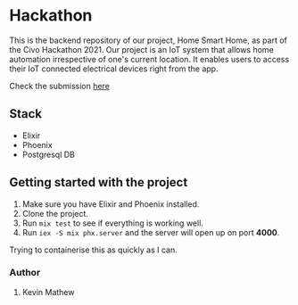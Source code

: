 # Hackathon

This is the backend repository of our project, Home Smart Home, as part of the Civo Hackathon 2021.
Our project is an IoT system that allows home automation irrespective of one's current location. 
It enables users to access their IoT connected electrical devices right from the app.

Check the submission [here](https://devpost.com/software/home-smart-home-h2s)


## Stack
- Elixir
- Phoenix
- Postgresql DB

## Getting started with the project
1. Make sure you have Elixir and Phoenix installed.
2. Clone the project.
3. Run `mix test` to see if everything is working well.
4. Run `iex -S mix phx.server` and the server will open up on port **4000**.


Trying to containerise this as quickly as I can.

### Author
1. Kevin Mathew
